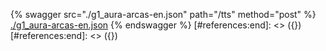 [#references:start]: <> ({ "template": "openapi" })
[#references:start]: <> ({ "template": "openapi" })
{% swagger src="./g1_aura-arcas-en.json" path="/tts" method="post" %}
[./g1_aura-arcas-en.json](./g1_aura-arcas-en.json)
{% endswagger %}
[#references:end]: <> ({})
[#references:end]: <> ({})